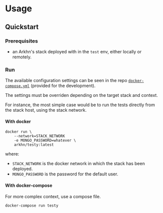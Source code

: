 # Usage

## Quickstart

### Prerequisites

- an Arkhn's stack deployed with in the `test` env, either locally or remotely.

### Run

The available configuration settings can be seen in the repo [`docker-compose.yml`](./docker-compose.yml) (provided for the development).

The settings must be overriden depending on the target stack and context.

For instance, the most simple case would be to run the tests directly from the stack host, using the stack network.

#### With docker

    docker run \
        --network=STACK_NETWORK
        -e MONGO_PASSWORD=whatever \
        arkhn/testy:latest

where:

- `STACK_NETWORK` is the docker network in which the stack has been deployed.
- `MONGO_PASSWORD` is the password for the default user.

#### With docker-compose

For more complex context, use a compose file.

    docker-compose run testy
